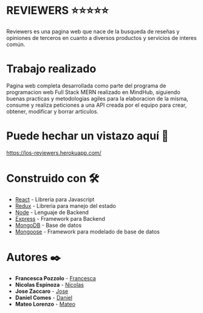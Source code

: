 # REVIEWERS ⭐⭐⭐⭐⭐
Reviewers es una pagina web que nace de la busqueda de reseñas y opiniones de terceros en cuanto a diversos productos y servicios de interes común. 

# Trabajo realizado
Pagina web completa desarrollada como parte del programa de programacion web Full Stack MERN realizado en MindHub, siguiendo buenas practicas y metodologias agiles para la elaboracion de la misma, consume y realiza peticiones a una API creada por el equipo para crear, obtener, modificar y borrar articulos.

# Puede hechar un vistazo aquí  🚀
https://los-reviewers.herokuapp.com/

# Construido con 🛠️
* [React](https://es.reactjs.org/) - Libreria para Javascript
* [Redux](https://es.redux.js.org/) - Libreria para manejo del estado
* [Node](https://nodejs.org/es/) - Lenguaje de Backend
* [Express](https://expressjs.com/es/) - Framework para Backend
* [MongoDB](https://www.mongodb.com/) - Base de datos
* [Mongoose](https://mongoosejs.com/) - Framework para modelado de base de datos

# Autores ✒️
* **Francesca Pozzolo** - [Francesca](https://github.com/francescapozzolo)
* **Nicolas Espinoza** - [Nicolas](https://github.com/r3aper79)
* **Jose Zaccaro** - [Jose](https://github.com/JoseZaccaro)
* **Daniel Comes** - [Daniel](https://github.com/Danielcomes92)
* **Mateo Lorenzo** - [Mateo](https://github.com/MatuMto)
